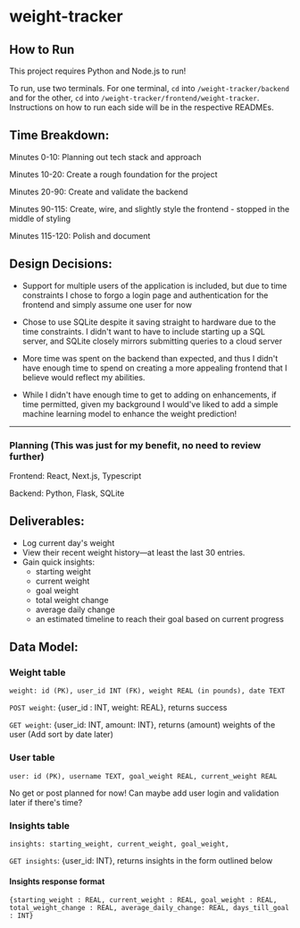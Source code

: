 # weight-tracker

## How to Run
This project requires Python and Node.js to run!

To run, use two terminals. For one terminal, `cd` into `/weight-tracker/backend` and for the other, `cd` into `/weight-tracker/frontend/weight-tracker`. Instructions on how to run each side will be in the respective READMEs.


## Time Breakdown:
Minutes 0-10: Planning out tech stack and approach

Minutes 10-20: Create a rough foundation for the project

Minutes 20-90: Create and validate the backend

Minutes 90-115: Create, wire, and slightly style the frontend - stopped in the middle of styling

Minutes 115-120: Polish and document

## Design Decisions:
- Support for multiple users of the application is included, but due to time constraints I chose to forgo a login page and authentication for the frontend and simply assume one user for now

- Chose to use SQLite despite it saving straight to hardware due to the time constraints. I didn't want to have to include starting up a SQL server, and SQLite closely mirrors submitting queries to a cloud server

- More time was spent on the backend than expected, and thus I didn't have enough time to spend on creating a more appealing frontend that I believe would reflect my abilities.

- While I didn't have enough time to get to adding on enhancements, if time permitted, given my background I would've liked to add a simple machine learning model to enhance the weight prediction!

---
### Planning (This was just for my benefit, no need to review further)
Frontend: React, Next.js, Typescript

Backend: Python, Flask, SQLite

## Deliverables:
- Log current day's weight
- View their recent weight history—at least the last 30 entries.
- Gain quick insights:
    - starting weight
    - current weight
    - goal weight
    - total weight change
    - average daily change
    - an estimated timeline to reach their goal based on current progress

## Data Model:
### Weight table
    weight: id (PK), user_id INT (FK), weight REAL (in pounds), date TEXT

`POST weight`: {user_id : INT, weight: REAL}, returns success

`GET weight`: {user_id: INT, amount: INT}, returns (amount) weights of the user (Add sort by date later)

### User table
    user: id (PK), username TEXT, goal_weight REAL, current_weight REAL 

No get or post planned for now! Can maybe add user login and validation later if there's time?

### Insights table
    insights: starting_weight, current_weight, goal_weight, 

`GET insights`: {user_id: INT}, returns insights in the form outlined below

#### Insights response format
`{starting_weight : REAL, current_weight : REAL, goal_weight : REAL, total_weight_change : REAL, average_daily_change: REAL, days_till_goal : INT}`
